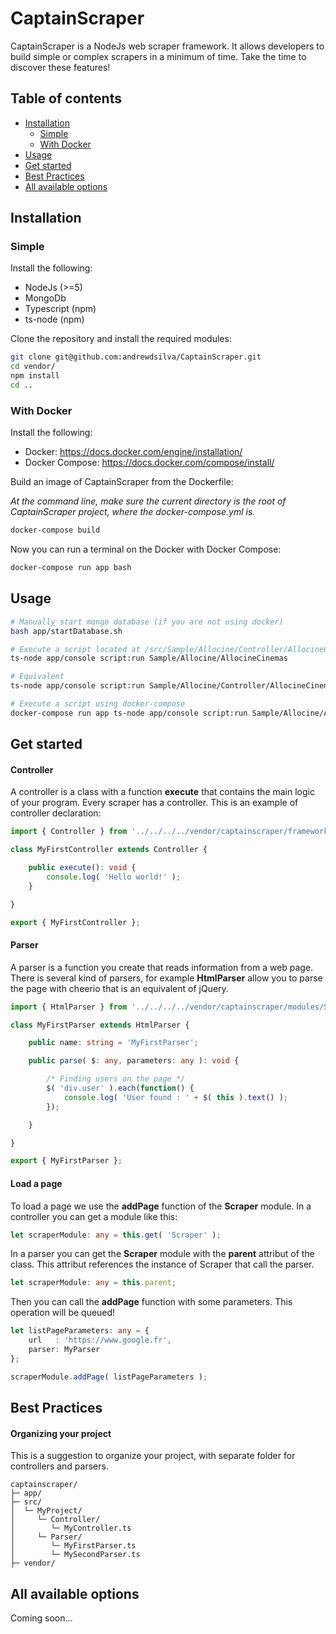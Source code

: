 CaptainScraper
==============

CaptainScraper is a NodeJs web scraper framework. It allows developers to build simple or complex scrapers in a minimum of time. Take the time to discover these features!

## Table of contents

- [Installation](#installation)
    - [Simple](#simple)
    - [With Docker](#with-docker)
- [Usage](#usage)
- [Get started](#get-started)
- [Best Practices](#best-practices)
- [All available options](#all-available-options)

## Installation

### Simple

Install the following:

- NodeJs (>=5)
- MongoDb
- Typescript (npm)
- ts-node (npm)

Clone the repository and install the required modules:

```sh
git clone git@github.com:andrewdsilva/CaptainScraper.git
cd vendor/
npm install
cd ..
```

### With Docker

Install the following:

- Docker: https://docs.docker.com/engine/installation/
- Docker Compose: https://docs.docker.com/compose/install/

Build an image of CaptainScraper from the Dockerfile:

*At the command line, make sure the current directory is the root of CaptainScraper project, where the docker-compose.yml is.*

```sh
docker-compose build
```

Now you can run a terminal on the Docker with Docker Compose:

```sh
docker-compose run app bash
```

## Usage

```sh
# Manually start mongo database (if you are not using docker)
bash app/startDatabase.sh

# Execute a script located at /src/Sample/Allocine/Controller/AllocineCinemas.ts
ts-node app/console script:run Sample/Allocine/AllocineCinemas

# Equivalent
ts-node app/console script:run Sample/Allocine/Controller/AllocineCinemas

# Execute a script using docker-compose
docker-compose run app ts-node app/console script:run Sample/Allocine/AllocineCinemas
```

## Get started

#### Controller

A controller is a class with a function **execute** that contains the main logic of your program. Every scraper has a controller. This is an example of controller declaration:

```ts
import { Controller } from '../../../../vendor/captainscraper/framework/Controller/Controller';

class MyFirstController extends Controller {

    public execute(): void {
        console.log( 'Hello world!' );
    }

}

export { MyFirstController };
```

#### Parser

A parser is a function you create that reads information from a web page. There is several kind of parsers, for example **HtmlParser** allow you to parse the page with cheerio that is an equivalent of jQuery.

```ts
import { HtmlParser } from '../../../../vendor/captainscraper/modules/Scraper/Parser/HtmlParser';

class MyFirstParser extends HtmlParser {

    public name: string = 'MyFirstParser';

    public parse( $: any, parameters: any ): void {

        /* Finding users on the page */
        $( 'div.user' ).each(function() {
            console.log( 'User found : ' + $( this ).text() );
        });

    }

}

export { MyFirstParser };
```

#### Load a page

To load a page we use the **addPage** function of the **Scraper** module. In a controller you can get a module like this:

```ts
let scraperModule: any = this.get( 'Scraper' );
```

In a parser you can get the **Scraper** module with the **parent** attribut of the class. This attribut references the instance of Scraper that call the parser.

```ts
let scraperModule: any = this.parent;
```

Then you can call the **addPage** function with some parameters. This operation will be queued!

```ts
let listPageParameters: any = {
    url   : 'https://www.google.fr',
    parser: MyParser
};

scraperModule.addPage( listPageParameters );
```

## Best Practices

#### Organizing your project

This is a suggestion to organize your project, with separate folder for controllers and parsers.

```
captainscraper/
├─ app/
├─ src/
│  └─ MyProject/
│     └─ Controller/
│        └─ MyController.ts
│     └─ Parser/
│        └─ MyFirstParser.ts
│        └─ MySecondParser.ts
├─ vendor/
```

## All available options

Coming soon...
